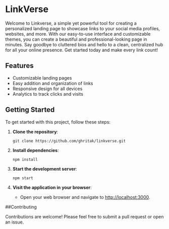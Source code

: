# LinkVerse

Welcome to Linkverse, a simple yet powerful tool for creating a personalized landing page to showcase links to your social media profiles, websites, and more. With our easy-to-use interface and customizable themes, you can create a beautiful and professional-looking page in minutes. Say goodbye to cluttered bios and hello to a clean, centralized hub for all your online presence. Get started today and make every link count!

## Features

- Customizable landing pages
- Easy addition and organization of links
- Responsive design for all devices
- Analytics to track clicks and visits

## Getting Started

To get started with this project, follow these steps:

1. **Clone the repository**:

   ```
   git clone https://github.com/ghritak/linkverse.git
   ```

2. **Install dependencies**:

   ```
   npm install
   ```

3. **Start the development server**:

   ```
   npm start
   ```

4. **Visit the application in your browser**:
   - Open your web browser and navigate to [http://localhost:3000](http://localhost:4000).


##Contributing

Contributions are welcome! Please feel free to submit a pull request or open an issue.
